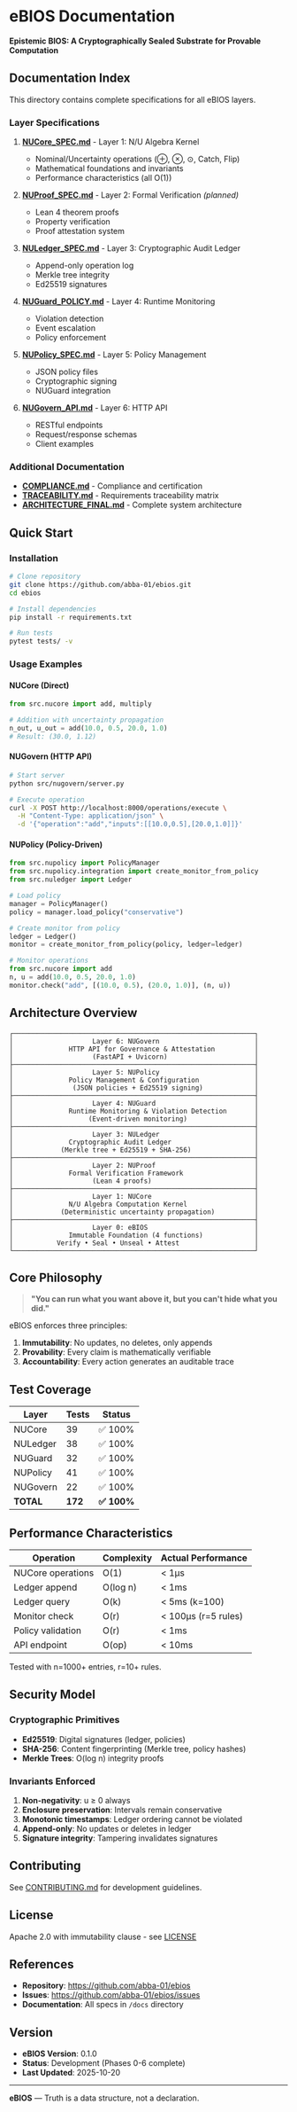 # eBIOS Documentation

**Epistemic BIOS: A Cryptographically Sealed Substrate for Provable Computation**

## Documentation Index

This directory contains complete specifications for all eBIOS layers.

### Layer Specifications

1. **[NUCore_SPEC.md](NUCore_SPEC.md)** - Layer 1: N/U Algebra Kernel
   - Nominal/Uncertainty operations (⊕, ⊗, ⊙, Catch, Flip)
   - Mathematical foundations and invariants
   - Performance characteristics (all O(1))

2. **[NUProof_SPEC.md](NUProof_SPEC.md)** - Layer 2: Formal Verification *(planned)*
   - Lean 4 theorem proofs
   - Property verification
   - Proof attestation system

3. **[NULedger_SPEC.md](NULedger_SPEC.md)** - Layer 3: Cryptographic Audit Ledger
   - Append-only operation log
   - Merkle tree integrity
   - Ed25519 signatures

4. **[NUGuard_POLICY.md](NUGuard_POLICY.md)** - Layer 4: Runtime Monitoring
   - Violation detection
   - Event escalation
   - Policy enforcement

5. **[NUPolicy_SPEC.md](NUPolicy_SPEC.md)** - Layer 5: Policy Management
   - JSON policy files
   - Cryptographic signing
   - NUGuard integration

6. **[NUGovern_API.md](NUGovern_API.md)** - Layer 6: HTTP API
   - RESTful endpoints
   - Request/response schemas
   - Client examples

### Additional Documentation

- **[COMPLIANCE.md](COMPLIANCE.md)** - Compliance and certification
- **[TRACEABILITY.md](TRACEABILITY.md)** - Requirements traceability matrix
- **[ARCHITECTURE_FINAL.md](ARCHITECTURE_FINAL.md)** - Complete system architecture

## Quick Start

### Installation

```bash
# Clone repository
git clone https://github.com/abba-01/ebios.git
cd ebios

# Install dependencies
pip install -r requirements.txt

# Run tests
pytest tests/ -v
```

### Usage Examples

#### NUCore (Direct)

```python
from src.nucore import add, multiply

# Addition with uncertainty propagation
n_out, u_out = add(10.0, 0.5, 20.0, 1.0)
# Result: (30.0, 1.12)
```

#### NUGovern (HTTP API)

```bash
# Start server
python src/nugovern/server.py

# Execute operation
curl -X POST http://localhost:8000/operations/execute \
  -H "Content-Type: application/json" \
  -d '{"operation":"add","inputs":[[10.0,0.5],[20.0,1.0]]}'
```

#### NUPolicy (Policy-Driven)

```python
from src.nupolicy import PolicyManager
from src.nupolicy.integration import create_monitor_from_policy
from src.nuledger import Ledger

# Load policy
manager = PolicyManager()
policy = manager.load_policy("conservative")

# Create monitor from policy
ledger = Ledger()
monitor = create_monitor_from_policy(policy, ledger=ledger)

# Monitor operations
from src.nucore import add
n, u = add(10.0, 0.5, 20.0, 1.0)
monitor.check("add", [(10.0, 0.5), (20.0, 1.0)], (n, u))
```

## Architecture Overview

```
┌─────────────────────────────────────────────────────────────┐
│                    Layer 6: NUGovern                        │
│              HTTP API for Governance & Attestation          │
│                    (FastAPI + Uvicorn)                      │
├─────────────────────────────────────────────────────────────┤
│                    Layer 5: NUPolicy                        │
│              Policy Management & Configuration              │
│               (JSON policies + Ed25519 signing)             │
├─────────────────────────────────────────────────────────────┤
│                    Layer 4: NUGuard                         │
│              Runtime Monitoring & Violation Detection       │
│                   (Event-driven monitoring)                 │
├─────────────────────────────────────────────────────────────┤
│                    Layer 3: NULedger                        │
│              Cryptographic Audit Ledger                     │
│            (Merkle tree + Ed25519 + SHA-256)                │
├─────────────────────────────────────────────────────────────┤
│                    Layer 2: NUProof                         │
│              Formal Verification Framework                  │
│                    (Lean 4 proofs)                          │
├─────────────────────────────────────────────────────────────┤
│                    Layer 1: NUCore                          │
│              N/U Algebra Computation Kernel                 │
│            (Deterministic uncertainty propagation)          │
├─────────────────────────────────────────────────────────────┤
│                    Layer 0: eBIOS                           │
│              Immutable Foundation (4 functions)             │
│           Verify • Seal • Unseal • Attest                   │
└─────────────────────────────────────────────────────────────┘
```

## Core Philosophy

> **"You can run what you want above it, but you can't hide what you did."**

eBIOS enforces three principles:

1. **Immutability**: No updates, no deletes, only appends
2. **Provability**: Every claim is mathematically verifiable
3. **Accountability**: Every action generates an auditable trace

## Test Coverage

| Layer | Tests | Status |
|-------|-------|--------|
| NUCore | 39 | ✅ 100% |
| NULedger | 38 | ✅ 100% |
| NUGuard | 32 | ✅ 100% |
| NUPolicy | 41 | ✅ 100% |
| NUGovern | 22 | ✅ 100% |
| **TOTAL** | **172** | **✅ 100%** |

## Performance Characteristics

| Operation | Complexity | Actual Performance |
|-----------|------------|-------------------|
| NUCore operations | O(1) | < 1μs |
| Ledger append | O(log n) | < 1ms |
| Ledger query | O(k) | < 5ms (k=100) |
| Monitor check | O(r) | < 100μs (r=5 rules) |
| Policy validation | O(r) | < 1ms |
| API endpoint | O(op) | < 10ms |

Tested with n=1000+ entries, r=10+ rules.

## Security Model

### Cryptographic Primitives

- **Ed25519**: Digital signatures (ledger, policies)
- **SHA-256**: Content fingerprinting (Merkle tree, policy hashes)
- **Merkle Trees**: O(log n) integrity proofs

### Invariants Enforced

1. **Non-negativity**: u ≥ 0 always
2. **Enclosure preservation**: Intervals remain conservative
3. **Monotonic timestamps**: Ledger ordering cannot be violated
4. **Append-only**: No updates or deletes in ledger
5. **Signature integrity**: Tampering invalidates signatures

## Contributing

See [CONTRIBUTING.md](../CONTRIBUTING.md) for development guidelines.

## License

Apache 2.0 with immutability clause - see [LICENSE](../LICENSE)

## References

- **Repository**: https://github.com/abba-01/ebios
- **Issues**: https://github.com/abba-01/ebios/issues
- **Documentation**: All specs in `/docs` directory

## Version

- **eBIOS Version**: 0.1.0
- **Status**: Development (Phases 0-6 complete)
- **Last Updated**: 2025-10-20

---

**eBIOS** — Truth is a data structure, not a declaration.
